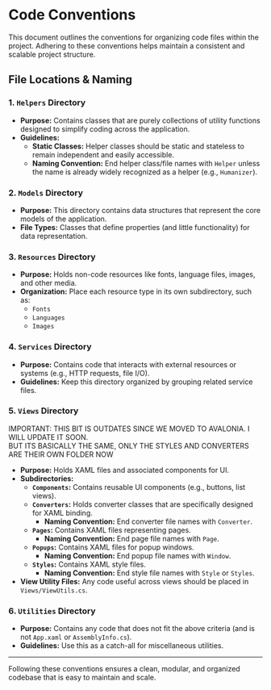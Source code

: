 # Code Conventions

This document outlines the conventions for organizing code files within the project. Adhering to these conventions helps maintain a consistent and scalable project structure.

## File Locations & Naming

### 1. `Helpers` Directory
- **Purpose:** Contains classes that are purely collections of utility functions designed to simplify coding across the application.
- **Guidelines:**
    - **Static Classes:** Helper classes should be static and stateless to remain independent and easily accessible.
    - **Naming Convention:** End helper class/file names with `Helper` unless the name is already widely recognized as a helper (e.g., `Humanizer`).

### 2. `Models` Directory
- **Purpose:** This directory contains data structures that represent the core models of the application.
- **File Types:** Classes that define properties (and little functionality) for data representation.

### 3. `Resources` Directory
- **Purpose:** Holds non-code resources like fonts, language files, images, and other media.
- **Organization:** Place each resource type in its own subdirectory, such as:
    - `Fonts`
    - `Languages`
    - `Images`

### 4. `Services` Directory
- **Purpose:** Contains code that interacts with external resources or systems (e.g., HTTP requests, file I/O).
- **Guidelines:** Keep this directory organized by grouping related service files.

### 5. `Views` Directory
IMPORTANT: THIS BIT IS OUTDATES SINCE WE MOVED TO AVALONIA. I WILL UPDATE IT SOON.   
BUT ITS BASICALLY THE SAME, ONLY THE STYLES AND CONVERTERS ARE THEIR OWN FOLDER NOW
- **Purpose:** Holds XAML files and associated components for UI.
- **Subdirectories:**
    - **`Components`:** Contains reusable UI components (e.g., buttons, list views).
    - **`Converters`:** Holds converter classes that are specifically designed for XAML binding.
        - **Naming Convention:** End converter file names with `Converter`.
    - **`Pages`:** Contains XAML files representing pages.
        - **Naming Convention:** End page file names with `Page`.
    - **`Popups`:** Contains XAML files for popup windows.
        - **Naming Convention:** End popup file names with `Window`.
    - **`Styles`:** Contains XAML style files.
        - **Naming Convention:** End style file names with `Style` or `Styles`.
- **View Utility Files:** Any code useful across views should be placed in `Views/ViewUtils.cs`.

### 6. `Utilities` Directory
- **Purpose:** Contains any code that does not fit the above criteria (and is not `App.xaml` or `AssemblyInfo.cs`).
- **Guidelines:** Use this as a catch-all for miscellaneous utilities.

---

Following these conventions ensures a clean, modular, and organized codebase that is easy to maintain and scale.
